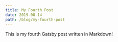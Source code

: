 ```yaml
---
title: My Fourth Post
date: 2019-08-14
path: /blog/my-fourth-post
---
```


This is my fourth Gatsby post written in Markdown!